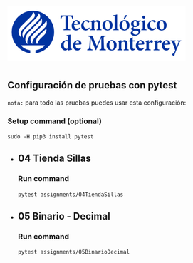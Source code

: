 ![Tec de Monterrey](images/logotecmty.png)
# 

## Configuración de pruebas con **pytest**

`nota:` para todo las pruebas puedes usar esta configuración:
### Setup command (optional)
```
sudo -H pip3 install pytest
```

- ## 04 Tienda Sillas
    ### Run command
    ```
    pytest assignments/04TiendaSillas
    ```

- ## 05 Binario - Decimal
    ### Run command
    ```
    pytest assignments/05BinarioDecimal
    ```
